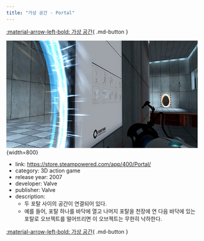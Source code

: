 ```yaml
---
title: "가상 공간 - Portal"
---
```


[:material-arrow-left-bold: 가상 공간](./index.md){ .md-button }

![portal](../../../assets/electronic-architecture/virtual-space/portal.jpg){width=800}

- link: <https://store.steampowered.com/app/400/Portal/>
- category: 3D action game
- release year: 2007
- developer: Valve
- publisher: Valve
- description:
    - 두 포탈 사이의 공간이 연결되어 있다.
    - 예를 들어, 포탈 하나를 바닥에 열고 나머지 포탈을 천장에 연 다음 바닥에 있는 포탈로 오브젝트를 떨어뜨리면 이 오브젝트는 무한히 낙하한다.

[:material-arrow-left-bold: 가상 공간](./index.md){ .md-button }

